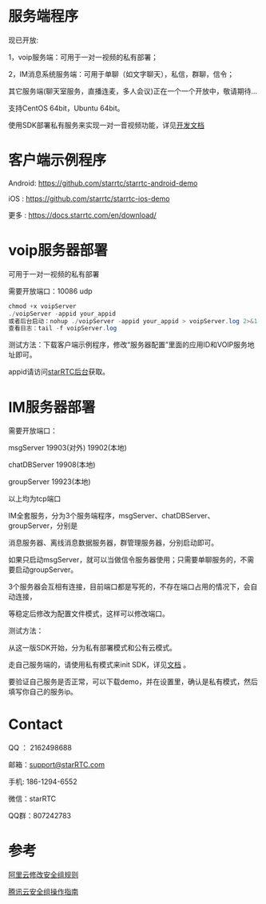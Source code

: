 # 服务端程序

现已开放:

1，voip服务端：可用于一对一视频的私有部署；

2，IM消息系统服务端：可用于单聊（如文字聊天），私信，群聊，信令；

其它服务端(聊天室服务，直播连麦，多人会议)正在一个一个开放中，敬请期待...

支持CentOS 64bit，Ubuntu 64bit。

使用SDK部署私有服务来实现一对一音视频功能，详见[开发文档](https://docs.starrtc.com/zh-cn/docs/android-1.html)


客户端示例程序
==
Android: https://github.com/starrtc/starrtc-android-demo

iOS    : https://github.com/starrtc/starrtc-ios-demo

更多   : https://docs.starrtc.com/en/download/






voip服务器部署
==
可用于一对一视频的私有部署

需要开放端口：10086 udp

```java
chmod +x voipServer
./voipServer -appid your_appid
或者后台启动：nohup ./voipServer -appid your_appid > voipServer.log 2>&1 &
查看日志：tail -f voipServer.log
```

测试方法：下载客户端示例程序，修改“服务器配置”里面的应用ID和VOIP服务地址即可。

appid请访问[starRTC后台](https://www.starrtc.com/login.html)获取。



IM服务器部署
==

需要开放端口：

msgServer 		19903(对外) 19902(本地)

chatDBServer 	19908(本地)

groupServer 	19923(本地)

以上均为tcp端口

IM全套服务，分为3个服务端程序，msgServer、chatDBServer、groupServer，分别是

消息服务器、离线消息数据服务器，群管理服务器，分别启动即可。

如果只启动msgServer，就可以当做信令服务器使用；只需要单聊服务的，不需要启动groupServer。

3个服务器会互相有连接，目前端口都是写死的，不存在端口占用的情况下，会自动连接，

等稳定后修改为配置文件模式，这样可以修改端口。


测试方法：

从这一版SDK开始，分为私有部署模式和公有云模式。

走自己服务端的，请使用私有模式来init SDK，详见[文档](https://docs.starrtc.com/zh-cn/docs/android-single-server-init.html) 。

要验证自己服务是否正常，可以下载demo，并在设置里，确认是私有模式，然后填写你自己的服务ip。


Contact
=====
QQ ： 2162498688

邮箱：<a href="mailto:support@starRTC.com">support@starRTC.com</a>

手机: 186-1294-6552

微信：starRTC

QQ群：807242783

参考
==
[阿里云修改安全组规则](https://help.aliyun.com/document_detail/101471.html)

[腾讯云安全组操作指南](https://cloud.tencent.com/document/product/213/18197)


